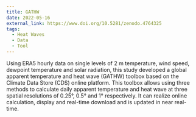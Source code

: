 ```yaml
---
title: GATHW
date: 2022-05-16
external_link: https://www.doi.org/10.5281/zenodo.4764325
tags:
  - Heat Waves
  - Data
  - Tool
---
```


Using ERA5 hourly data on single levels of 2 m temperature, wind speed, dewpoint temperature and solar radiation, this study developed a global apparent temperature and heat wave (GATHW) toolbox based on the Climate Data Store (CDS) online platform. This toolbox allows using three methods to calculate daily apparent temperature and heat wave at three spatial resolutions of 0.25°, 0.5° and 1° respectively. It can realize online calculation, display and real-time download and is updated in near real-time.

<!--more-->
